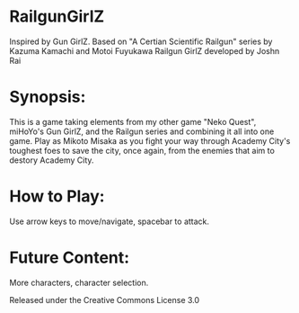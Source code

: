 # RailgunGirlZ
Inspired by Gun GirlZ. Based on "A Certian Scientific Railgun" series by Kazuma Kamachi and Motoi Fuyukawa
Railgun GirlZ developed by Joshn Rai

# Synopsis: 
This is a game taking elements from my other game "Neko Quest", miHoYo's Gun GirlZ, and the Railgun series and combining it all into one game.
Play as Mikoto Misaka as you fight your way through Academy City's toughest foes to save the city, once again, from the enemies that aim to destory Academy City.

# How to Play: 
Use arrow keys to move/navigate, spacebar to attack.

# Future Content: 
More characters, character selection.

Released under the Creative Commons License 3.0
